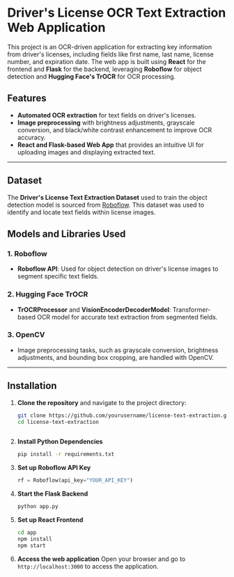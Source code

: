 # Driver's License OCR Text Extraction Web Application

This project is an OCR-driven application for extracting key information from driver's licenses, including fields like first name, last name, license number, and expiration date. The web app is built using **React** for the frontend and **Flask** for the backend, leveraging **Roboflow** for object detection and **Hugging Face's TrOCR** for OCR processing.

## Features

- **Automated OCR extraction** for text fields on driver's licenses.
- **Image preprocessing** with brightness adjustments, grayscale conversion, and black/white contrast enhancement to improve OCR accuracy.
- **React and Flask-based Web App** that provides an intuitive UI for uploading images and displaying extracted text.

---

## Dataset

The **Driver's License Text Extraction Dataset** used to train the object detection model is sourced from [Roboflow]([https://roboflow.com/](https://universe.roboflow.com/amyf467-gmail-com/driving-license-dnmj8/dataset/3)). This dataset was used to identify and locate text fields within license images.

## Models and Libraries Used

### 1. **Roboflow**
   - **Roboflow API**: Used for object detection on driver's license images to segment specific text fields.

### 2. **Hugging Face TrOCR**
   - **TrOCRProcessor** and **VisionEncoderDecoderModel**: Transformer-based OCR model for accurate text extraction from segmented fields.

### 3. **OpenCV**
   - Image preprocessing tasks, such as grayscale conversion, brightness adjustments, and bounding box cropping, are handled with OpenCV.

---

## Installation

1. **Clone the repository** and navigate to the project directory:
   ```bash
   git clone https://github.com/yourusername/license-text-extraction.git
   cd license-text-extraction
  
2. **Install Python Dependencies**
    ```bash
    pip install -r requirements.txt
    ```

3. **Set up Roboflow API Key**
    ```python
    rf = Roboflow(api_key="YOUR_API_KEY")
    ```
4. **Start the Flask Backend**
   ```bash
   python app.py
   ```
5. **Set up React Frontend**
   ```bash
   cd app
   npm install
   npm start
   ```
6. **Access the web application**
   Open your browser and go to `http://localhost:3000` to access the application.
